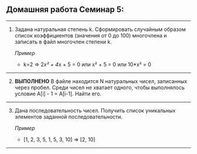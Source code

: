 ## Домашняя работа Семинар 5:
---
1.	Задана натуральная степень k. Сформировать случайным образом список коэффициентов (значения от 0 до 100) многочлена и записать в файл многочлен степени k. 

    *Пример* 
    * k=2   =>   2*x² + 4*x + 5 = 0 или x² + 5 = 0 или 10*x² = 0
---
2. **ВЫПОЛНЕНО** В файле находится N натуральных чисел, записанных через пробел. Среди чисел не хватает одного, чтобы выполнялось условие A[i] - 1 = A[i-1]. Найти его.
---
3. Дана последовательность чисел. Получить список уникальных элементов заданной последовательности.

    *Пример*
    * [1, 2, 3, 5, 1, 5, 3, 10] => [2, 10]

---
